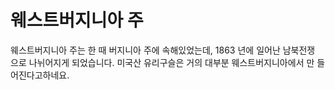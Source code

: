 # 웨스트버지니아 주

웨스트버지니아 주는 한 때 버지니아 주에 속해있었는데, 1863 년에 일어난 남북전쟁
으로 나뉘어지게 되었습니다. 미국산 유리구슬은 거의 대부분 웨스트버지니아에서 만
들어진다고하네요.
